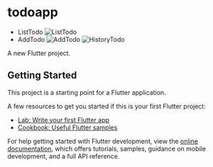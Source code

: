 # todoapp

- ListTodo
![ListTodo](https://firebasestorage.googleapis.com/v0/b/phones-3efa3.appspot.com/o/listTodo.png?alt=media&token=8ce86dcb-3c1c-48ff-9b5e-58a9e12cae30&_gl=1*1h0kbfw*_ga*MTA2MzI5MTYxMy4xNjg2MzgzNDI1*_ga_CW55HF8NVT*MTY4NjU2MjQxOC4yLjEuMTY4NjU2MjU1MC4wLjAuMA..)
- AddTodo
![AddTodo](https://firebasestorage.googleapis.com/v0/b/phones-3efa3.appspot.com/o/addTodo.png?alt=media&token=59173921-d26f-4fd5-bc2b-3e1a2447af58&_gl=1*2xf19r*_ga*MTA2MzI5MTYxMy4xNjg2MzgzNDI1*_ga_CW55HF8NVT*MTY4NjU2MjQxOC4yLjEuMTY4NjU2MjU5NS4wLjAuMA..)
![HistoryTodo](https://firebasestorage.googleapis.com/v0/b/khajornsakdev.appspot.com/o/historyTodo.png?alt=media&token=ba79d66d-bac2-41e3-b93e-ab36ed733a69&_gl=1*1wp9rls*_ga*MTA2MzI5MTYxMy4xNjg2MzgzNDI1*_ga_CW55HF8NVT*MTY4NjU2MjQxOC4yLjEuMTY4NjU2MjY0NC4wLjAuMA..)

A new Flutter project.

## Getting Started

This project is a starting point for a Flutter application.

A few resources to get you started if this is your first Flutter project:

- [Lab: Write your first Flutter app](https://docs.flutter.dev/get-started/codelab)
- [Cookbook: Useful Flutter samples](https://docs.flutter.dev/cookbook)

For help getting started with Flutter development, view the
[online documentation](https://docs.flutter.dev/), which offers tutorials,
samples, guidance on mobile development, and a full API reference.
